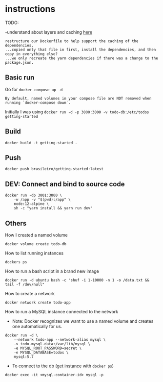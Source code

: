 # instructions

TODO:

-understand about layers and caching [here](https://nodejs.org/en/docs/guides/nodejs-docker-webapp/)

    restructure our Dockerfile to help support the caching of the dependencies. 
    ...copied only that file in first, install the dependencies, and then copy in everything else?
    ...we only recreate the yarn dependencies if there was a change to the package.json.

## Basic run
Go for `docker-compose up -d`

    By default, named volumes in your compose file are NOT removed when running `docker-compose down`. 

Initially I was using `docker run -d -p 3000:3000 -v todo-db:/etc/todos  getting-started`

## Build

```
docker build -t getting-started .
```

## Push

```
docker push brasileiro/getting-started:latest
```

## DEV: Connect and bind to source code

```
docker run -dp 3001:3000 \
    -w /app -v "$(pwd):/app" \
    node:12-alpine \
    sh -c "yarn install && yarn run dev"
```

## Others

How I created a named volume
```
docker volume create todo-db
```

How to list running instances
```
dockers ps
```

How to run a bash script in a brand new image
```
docker run -d ubuntu bash -c "shuf -i 1-10000 -n 1 -o /data.txt && tail -f /dev/null"
```

How to create a network
```
docker network create todo-app
```

How to run a MySQL instance connected to the network
    
- Note: Docker recognizes we want to use a named volume and creates one automatically for us.
```
docker run -d \
    --network todo-app --network-alias mysql \
    -v todo-mysql-data:/var/lib/mysql \
    -e MYSQL_ROOT_PASSWORD=secret \
    -e MYSQL_DATABASE=todos \
    mysql:5.7
```

- To connect to the db (get instance with `docker ps`)
```
docker exec -it <mysql-container-id> mysql -p
```